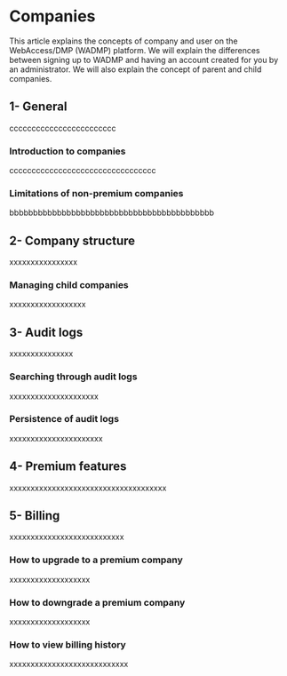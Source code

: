 # Companies

This article explains the concepts of company and user on the WebAccess/DMP (WADMP) platform. We will explain the differences between signing up to WADMP and having an account created for you by an administrator. We will also explain the concept of parent and child companies.

##	1- General
cccccccccccccccccccccccc
###	Introduction to companies
ccccccccccccccccccccccccccccccccc
###	Limitations of non-premium companies
bbbbbbbbbbbbbbbbbbbbbbbbbbbbbbbbbbbbbbbbbbb


##	2- Company structure
xxxxxxxxxxxxxxxx
###	Managing child companies
xxxxxxxxxxxxxxxxxx


##	3- Audit logs
xxxxxxxxxxxxxxx

###	Searching through audit logs
xxxxxxxxxxxxxxxxxxxxx

###	Persistence of audit logs
xxxxxxxxxxxxxxxxxxxxxx


##	4- Premium features
xxxxxxxxxxxxxxxxxxxxxxxxxxxxxxxxxxxxx

##	5- Billing 
xxxxxxxxxxxxxxxxxxxxxxxxxxx

###	How to upgrade to a premium company
xxxxxxxxxxxxxxxxxxx

###	How to downgrade a premium company
xxxxxxxxxxxxxxxxxxx

### How to view billing history
xxxxxxxxxxxxxxxxxxxxxxxxxxxx
